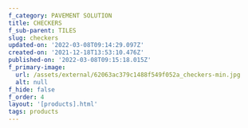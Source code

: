 ```yaml
---
f_category: PAVEMENT SOLUTION
title: CHECKERS
f_sub-parent: TILES
slug: checkers
updated-on: '2022-03-08T09:14:29.097Z'
created-on: '2021-12-18T13:53:10.476Z'
published-on: '2022-03-08T09:15:18.015Z'
f_primary-image:
  url: /assets/external/62063ac379c1488f549f052a_checkers-min.jpg
  alt: null
f_hide: false
f_order: 4
layout: '[products].html'
tags: products
---
```




